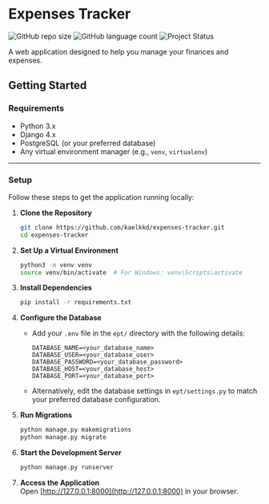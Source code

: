 # **Expenses Tracker**  
![GitHub repo size](https://img.shields.io/github/repo-size/kaelkkd/expenses-tracker?style=for-the-badge)
![GitHub language count](https://img.shields.io/github/languages/count/kaelkkd/expenses-tracker?style=for-the-badge)
![Project Status](https://img.shields.io/badge/Project-In%20Progress-yellow?style=for-the-badge)

A web application designed to help you manage your finances and expenses. 

## **Getting Started**  

### **Requirements**  
- Python 3.x  
- Django 4.x  
- PostgreSQL (or your preferred database)  
- Any virtual environment manager (e.g., `venv`, `virtualenv`)  

---

### **Setup**  
Follow these steps to get the application running locally:

1. **Clone the Repository**  
   ```bash  
   git clone https://github.com/kaelkkd/expenses-tracker.git  
   cd expenses-tracker  
   ```  

2. **Set Up a Virtual Environment**  
   ```bash  
   python3 -m venv venv  
   source venv/bin/activate  # For Windows: venv\Scripts\activate  
   ```  

3. **Install Dependencies**  
   ```bash  
   pip install -r requirements.txt  
   ```  

4. **Configure the Database**  
   - Add your `.env` file in the `ept/` directory with the following details:  
     ```env  
     DATABASE_NAME=<your_database_name>  
     DATABASE_USER=<your_database_user>  
     DATABASE_PASSWORD=<your_database_password>  
     DATABASE_HOST=<your_database_host>  
     DATABASE_PORT=<your_database_port>  
     ```  
   - Alternatively, edit the database settings in `ept/settings.py` to match your preferred database configuration.

5. **Run Migrations**  
   ```bash  
   python manage.py makemigrations  
   python manage.py migrate  
   ```  

6. **Start the Development Server**  
   ```bash  
   python manage.py runserver  
   ```  

7. **Access the Application**  
   Open [http://127.0.0.1:8000](http://127.0.0.1:8000) in your browser.

